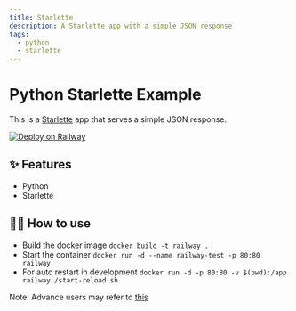 ```yaml
---
title: Starlette
description: A Starlette app with a simple JSON response
tags:
  - python
  - starlette
---
```


# Python Starlette Example

This is a [Starlette](https://www.starlette.io/) app that serves a simple JSON response.

[![Deploy on Railway](https://railway.app/button.svg)](https://railway.app/new?template=https%3A%2F%2Fgithub.com%2Frailwayapp%2Fexamples%2Ftree%2Fmaster%2Fexamples%2Fstarlette)

## ✨ Features

- Python
- Starlette

## 💁‍♀️ How to use

- Build the docker image `docker build -t railway .`
- Start the container `docker run -d --name railway-test -p 80:80 railway`
- For auto restart in development `docker run -d -p 80:80 -v $(pwd):/app railway /start-reload.sh`

Note: Advance users may refer to [this](https://github.com/tiangolo/uvicorn-gunicorn-starlette-docker)
